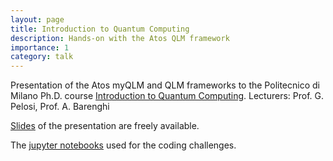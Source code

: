 ```yaml
---
layout: page
title: Introduction to Quantum Computing
description: Hands-on with the Atos QLM framework
importance: 1
category: talk
---
```


Presentation of the Atos myQLM and QLM frameworks to the Politecnico di Milano
Ph.D. course [Introduction to Quantum
Computing](https://www11.ceda.polimi.it/manifestidott/manifestidott/controller/MainPublic.do?evn_dettaglioinsegnamento=evento&aa=2021&k_cf=82&k_corso_la=1380&ac_ins=0&lang=EN&c_insegn=057370&jaf_currentWFID=main).
Lecturers: Prof. G. Pelosi, Prof. A. Barenghi

[Slides](./assets/pdf/AtosQLM.pdf) of the presentation are freely available.

The [jupyter notebooks](https://github.com/Polimi-Courses/myqlm-notebooks/tree/polimi2022) used for the coding challenges.
 

